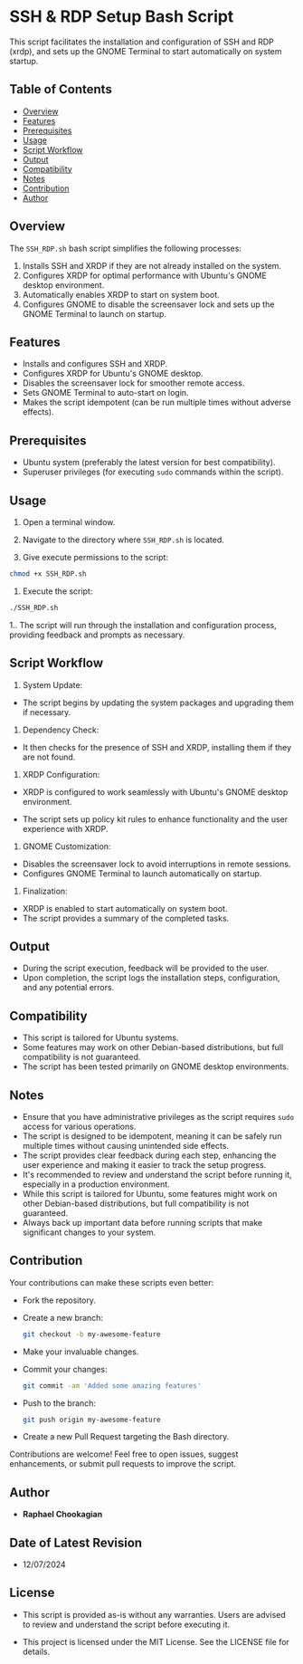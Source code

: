 # SSH & RDP Setup Bash Script

This script facilitates the installation and configuration of SSH and RDP (xrdp), and sets up the GNOME Terminal to start automatically on system startup.

## **Table of Contents**

- [Overview](#overview)
- [Features](#features)
- [Prerequisites](#prerequisites)
- [Usage](#usage)
- [Script Workflow](#script-workflow)
- [Output](#output)
- [Compatibility](#compatibility)
- [Notes](#notes)
- [Contribution](#contribution)
- [Author](#author)

## **Overview**

The `SSH_RDP.sh` bash script simplifies the following processes:

1. Installs SSH and XRDP if they are not already installed on the system.
2. Configures XRDP for optimal performance with Ubuntu's GNOME desktop environment.
3. Automatically enables XRDP to start on system boot.
4. Configures GNOME to disable the screensaver lock and sets up the GNOME Terminal to launch on startup.

## **Features**

- Installs and configures SSH and XRDP.
- Configures XRDP for Ubuntu's GNOME desktop.
- Disables the screensaver lock for smoother remote access.
- Sets GNOME Terminal to auto-start on login.
- Makes the script idempotent (can be run multiple times without adverse effects).

## **Prerequisites**

- Ubuntu system (preferably the latest version for best compatibility).
- Superuser privileges (for executing `sudo` commands within the script).

## **Usage**

1. Open a terminal window.

1. Navigate to the directory where `SSH_RDP.sh` is located.

1. Give execute permissions to the script:

  ```bash
  chmod +x SSH_RDP.sh
  ```

1. Execute the script:

  ```bash
  ./SSH_RDP.sh
  ```

1.. The script will run through the installation and configuration process, providing feedback and prompts as necessary.

## **Script Workflow**

1. System Update:

- The script begins by updating the system packages and upgrading them if necessary.

1. Dependency Check:

- It then checks for the presence of SSH and XRDP, installing them if they are not found.

1. XRDP Configuration:

- XRDP is configured to work seamlessly with Ubuntu's GNOME desktop environment.

- The script sets up policy kit rules to enhance functionality and the user experience with XRDP.

1. GNOME Customization:

- Disables the screensaver lock to avoid interruptions in remote sessions.
- Configures GNOME Terminal to launch automatically on startup.

1. Finalization:

- XRDP is enabled to start automatically on system boot.
- The script provides a summary of the completed tasks.

## **Output**

- During the script execution, feedback will be provided to the user.
- Upon completion, the script logs the installation steps, configuration, and any potential errors.

## **Compatibility**

- This script is tailored for Ubuntu systems.
- Some features may work on other Debian-based distributions, but full compatibility is not guaranteed.
- The script has been tested primarily on GNOME desktop environments.

## **Notes**

- Ensure that you have administrative privileges as the script requires `sudo` access for various operations.
- The script is designed to be idempotent, meaning it can be safely run multiple times without causing unintended side effects.
- The script provides clear feedback during each step, enhancing the user experience and making it easier to track the setup progress.
- It's recommended to review and understand the script before running it, especially in a production environment.
- While this script is tailored for Ubuntu, some features might work on other Debian-based distributions, but full compatibility is not guaranteed.
- Always back up important data before running scripts that make significant changes to your system.


## **Contribution**

Your contributions can make these scripts even better:

- Fork the repository.
- Create a new branch:

  ```bash
  git checkout -b my-awesome-feature
  ```

- Make your invaluable changes.
- Commit your changes:

  ```bash
  git commit -am 'Added some amazing features'
  ```

- Push to the branch:

  ```bash
  git push origin my-awesome-feature
  ```

- Create a new Pull Request targeting the Bash directory.

Contributions are welcome! Feel free to open issues, suggest enhancements, or submit pull requests to improve the script.

## **Author**

- **Raphael Chookagian**

## **Date of Latest Revision**

- 12/07/2024

## **License**

- This script is provided as-is without any warranties. Users are advised to review and understand the script before executing it.

- This project is licensed under the MIT License. See the LICENSE file for details.
